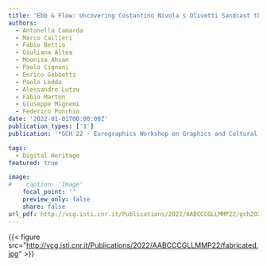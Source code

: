 ```yaml
---
title: 'Ebb & Flow: Uncovering Costantino Nivola s Olivetti Sandcast through 3D Fabrication and Virtual Exploration'
authors:
  - Antonella Camarda
  - Marco Callieri
  - Fabio Bettio
  - Giuliana Altea
  - Moonisa Ahsan
  - Paolo Cignoni
  - Enrico Gobbetti
  - Paolo Ledda
  - Alessandro Lutzu
  - Fabio Marton
  - Giuseppe Mignemi
  - Federico Ponchio
date: '2022-01-01T00:00:00Z'
publication_types: ['1']
publication: '*GCH 22 - Eurographics Workshop on Graphics and Cultural Heritage*'

tags:
  - Digital Heritage
featured: true

image:
#    caption: 'Image'
    focal_point: ''
    preview_only: false
    share: false
url_pdf: http://vcg.isti.cnr.it/Publications/2022/AABCCCGLLMMP22/gch2022-nivola.pdf
---
```

{{< figure src="http://vcg.isti.cnr.it/Publications/2022/AABCCCGLLMMP22/fabricated.jpg" >}}
